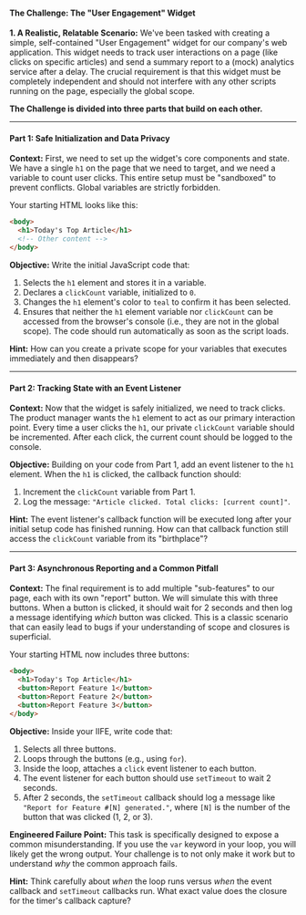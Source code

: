 #### **The Challenge: The "User Engagement" Widget**

**1. A Realistic, Relatable Scenario:**
We've been tasked with creating a simple, self-contained "User Engagement" widget for our company's web application. This widget needs to track user interactions on a page (like clicks on specific articles) and send a summary report to a (mock) analytics service after a delay. The crucial requirement is that this widget must be completely independent and should not interfere with any other scripts running on the page, especially the global scope.

**The Challenge is divided into three parts that build on each other.**

---
#### **Part 1: Safe Initialization and Data Privacy**

**Context:** First, we need to set up the widget's core components and state. We have a single `h1` on the page that we need to target, and we need a variable to count user clicks. This entire setup must be "sandboxed" to prevent conflicts. Global variables are strictly forbidden.

Your starting HTML looks like this:
```html
<body>
  <h1>Today's Top Article</h1>
  <!-- Other content -->
</body>
```

**Objective:**
Write the initial JavaScript code that:
1.  Selects the `h1` element and stores it in a variable.
2.  Declares a `clickCount` variable, initialized to `0`.
3.  Changes the `h1` element's color to `teal` to confirm it has been selected.
4.  Ensures that neither the `h1` element variable nor `clickCount` can be accessed from the browser's console (i.e., they are not in the global scope). The code should run automatically as soon as the script loads.

**Hint:** How can you create a private scope for your variables that executes immediately and then disappears?

---
#### **Part 2: Tracking State with an Event Listener**

**Context:** Now that the widget is safely initialized, we need to track clicks. The product manager wants the `h1` element to act as our primary interaction point. Every time a user clicks the `h1`, our private `clickCount` variable should be incremented. After each click, the current count should be logged to the console.

**Objective:**
Building on your code from Part 1, add an event listener to the `h1` element. When the `h1` is clicked, the callback function should:
1.  Increment the `clickCount` variable from Part 1.
2.  Log the message: `"Article clicked. Total clicks: [current count]"`.

**Hint:** The event listener's callback function will be executed long after your initial setup code has finished running. How can that callback function still access the `clickCount` variable from its "birthplace"?

---
#### **Part 3: Asynchronous Reporting and a Common Pitfall**

**Context:** The final requirement is to add multiple "sub-features" to our page, each with its own "report" button. We will simulate this with three buttons. When a button is clicked, it should wait for 2 seconds and then log a message identifying *which* button was clicked. This is a classic scenario that can easily lead to bugs if your understanding of scope and closures is superficial.

Your starting HTML now includes three buttons:

```html
<body>
  <h1>Today's Top Article</h1>
  <button>Report Feature 1</button>
  <button>Report Feature 2</button>
  <button>Report Feature 3</button>
</body>
```

**Objective:**
Inside your IIFE, write code that:
1.  Selects all three buttons.
2.  Loops through the buttons (e.g., using `for`).
3.  Inside the loop, attaches a `click` event listener to each button.
4.  The event listener for each button should use `setTimeout` to wait 2 seconds.
5.  After 2 seconds, the `setTimeout` callback should log a message like `"Report for Feature #[N] generated."`, where `[N]` is the number of the button that was clicked (1, 2, or 3).

**Engineered Failure Point:** This task is specifically designed to expose a common misunderstanding. If you use the `var` keyword in your loop, you will likely get the wrong output. Your challenge is to not only make it work but to understand *why* the common approach fails.

**Hint:** Think carefully about *when* the loop runs versus *when* the event callback and `setTimeout` callbacks run. What exact value does the closure for the timer's callback capture?